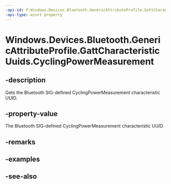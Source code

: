 ----api-id: P:Windows.Devices.Bluetooth.GenericAttributeProfile.GattCharacteristicUuids.CyclingPowerMeasurement
-api-type: winrt property
---<!-- Property syntaxpublic System.Guid CyclingPowerMeasurement { get; }--># Windows.Devices.Bluetooth.GenericAttributeProfile.GattCharacteristicUuids.CyclingPowerMeasurement## -descriptionGets the Bluetooth SIG-defined CyclingPowerMeasurement characteristic UUID.## -property-valueThe Bluetooth SIG-defined CyclingPowerMeasurement characteristic UUID.## -remarks## -examples## -see-also